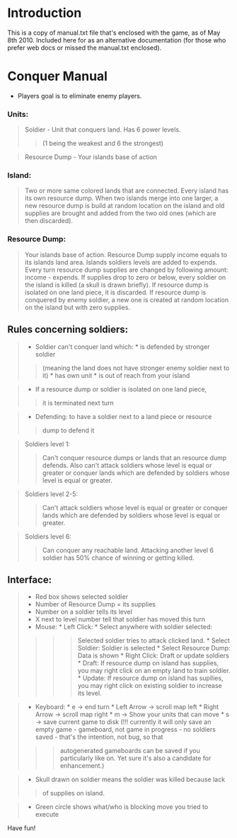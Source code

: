 # Introduction #

This is a copy of manual.txt file that's enclosed with the game, as of May 8th 2010.
Included here for as an alternative documentation (for those who prefer web docs or missed the manual.txt enclosed).

# Conquer Manual #

- Players goal is to eliminate enemy players.

### Units: ###
> Soldier - Unit that conquers land. Has 6 power levels.
> > (1 being the weakest and 6 the strongest)


> Resource Dump - Your islands base of action

### Island: ###

> Two or more same colored lands that are connected. Every island
> has its own resource dump. When two islands merge into one larger,
> a new resource dump is build at random location on the island and
> old supplies are brought and added from the two old ones (which
> are then discarded).

### Resource Dump: ###

> Your islands base of action. Resource Dump supply income equals
> to its islands land area. Islands soldiers levels are added to
> expends. Every turn resource dump supplies are changed by following
> amount: income - expends. If supplies drop to zero or below, every
> soldier on the island is killed (a skull is drawn briefly). If
> resource dump is isolated on one land piece, it is discarded. If
> resource dump is conquered by enemy soldier, a new one is created
> at random location on the island but with zero supplies.

## Rules concerning soldiers: ##

> - Soldier can't conquer land which:
    * is defended by stronger soldier
> > (meaning the land does not have stronger enemy
> > soldier next to it)
    * has own unit
    * is out of reach from your island


> - If a resource dump or soldier is isolated on one land piece,
> > it is terminated next turn


> - Defending: to have a soldier next to a land piece or resource
> > dump to defend it


> Soldiers level 1:
> > Can't conquer resource dumps or lands that an resource dump
> > defends. Also can't attack soldiers whose level is equal or
> > greater or conquer lands which are defended by soldiers whose
> > level is equal or greater.


> Soldiers level 2-5:
> > Can't attack soldiers whose level is equal or greater or
> > conquer lands which are defended by soldiers whose level is
> > equal or greater.


> Soldiers level 6:
> > Can conquer any reachable land. Attacking another level 6
> > soldier has 50% chance of winning or getting killed.

## Interface: ##

> - Red box shows selected soldier
> - Number of Resource Dump = its supplies
> - Number on a soldier tells its level
> - X next to level number tell that soldier has moved this turn
> - Mouse:
    * Left Click:
      * Select anywhere with soldier selected:
> > > > Selected soldier tries to attack clicked land.
      * Select Soldier:
> > > > Soldier is selected
      * Select Resource Dump:
> > > > Data is shown
    * Right Click: Draft or update soldiers
      * Draft:
> > > > If resource dump on island has supplies, you may
> > > > right click on an empty land to train soldier.
      * Update:
> > > > If resource dump on island has supllies, you may
> > > > right click on existing soldier to increase its
> > > > level.

> - Keyboard:
    * e -> end turn
    * Left Arrow -> scroll map left
    * Right Arrow -> scroll map right
    * m -> Show your units that can move
    * s -> save current game to disk (!!! currently it will only save an empty game - gameboard, not game in progress - no soldiers saved - that's the intention, not bug, so that
> > > autogenerated gameboards can be saved if you particularly like on. Yet sure it's also a candidate for enhancement.)


> - Skull drawn on soldier means the soldier was killed because lack
> > of supplies on island.

> - Green circle shows what/who is blocking move you tried to execute

Have fun!